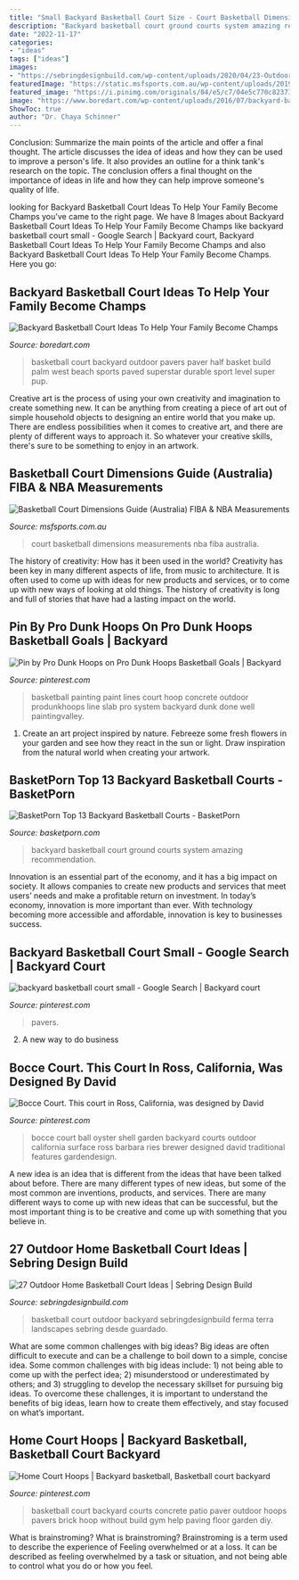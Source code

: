 ```yaml
---
title: "Small Backyard Basketball Court Size - Court Basketball Dimensions Measurements Nba Fiba Australia"
description: "Backyard basketball court ground courts system amazing recommendation"
date: "2022-11-17"
categories:
- "ideas"
tags: ["ideas"]
images:
- "https://sebringdesignbuild.com/wp-content/uploads/2020/04/23-Outdoor-Home-Basketball-Courts-Ideas-4.jpg?x61781"
featuredImage: "https://static.msfsports.com.au/wp-content/uploads/2019/10/court-measurements.png"
featured_image: "https://i.pinimg.com/originals/04/e5/c7/04e5c770c82373ac477522076fc69917.jpg"
image: "https://www.boredart.com/wp-content/uploads/2016/07/backyard-basketball-court-ideas-16.jpg"
ShowToc: true
author: "Dr. Chaya Schinner"
---
```



Conclusion: Summarize the main points of the article and offer a final thought.
The article discusses the idea of ideas and how they can be used to improve a person's life. It also provides an outline for a think tank's research on the topic. The conclusion offers a final thought on the importance of ideas in life and how they can help improve someone's quality of life.

	

		
looking for Backyard Basketball Court Ideas To Help Your Family Become Champs you've came to the right page. We have 8 Images about Backyard Basketball Court Ideas To Help Your Family Become Champs like backyard basketball court small - Google Search | Backyard court, Backyard Basketball Court Ideas To Help Your Family Become Champs and also Backyard Basketball Court Ideas To Help Your Family Become Champs. Here you go:
		
    
## Backyard Basketball Court Ideas To Help Your Family Become Champs

<img loading=lazy src="https://www.boredart.com/wp-content/uploads/2016/07/backyard-basketball-court-ideas-16.jpg" onerror="this.onerror=null;this.src='https://tse1.mm.bing.net/th?id=OIP.RzzMK6mRseU21PqapDnZXQHaJ3&amp;pid=15.1';" alt="Backyard Basketball Court Ideas To Help Your Family Become Champs">

_Source: boredart.com_

>basketball court backyard outdoor pavers paver half basket build palm west beach sports paved superstar durable sport level super pup. 

	

Creative art is the process of using your own creativity and imagination to create something new. It can be anything from creating a piece of art out of simple household objects to designing an entire world that you make up. There are endless possibilities when it comes to creative art, and there are plenty of different ways to approach it. So whatever your creative skills, there's sure to be something to enjoy in an artwork.

    
## Basketball Court Dimensions Guide (Australia) FIBA &amp; NBA Measurements

<img loading=lazy src="https://static.msfsports.com.au/wp-content/uploads/2019/10/court-measurements.png" onerror="this.onerror=null;this.src='https://tse3.mm.bing.net/th?id=OIP.wTECDyMfyZ3qjDx-pnPVpgHaDq&amp;pid=15.1';" alt="Basketball Court Dimensions Guide (Australia) FIBA &amp; NBA Measurements">

_Source: msfsports.com.au_

>court basketball dimensions measurements nba fiba australia. 

	

The history of creativity: How has it been used in the world?
Creativity has been key in many different aspects of life, from music to architecture. It is often used to come up with ideas for new products and services, or to come up with new ways of looking at old things. The history of creativity is long and full of stories that have had a lasting impact on the world.

    
## Pin By Pro Dunk Hoops On Pro Dunk Hoops Basketball Goals | Backyard

<img loading=lazy src="https://i.pinimg.com/originals/72/78/2b/72782b67583380265b65cb3b3409f75c.jpg" onerror="this.onerror=null;this.src='https://tse1.mm.bing.net/th?id=OIP.zE-0DvBTZfC5UQUvlmBxMQHaE8&amp;pid=15.1';" alt="Pin by Pro Dunk Hoops on Pro Dunk Hoops Basketball Goals | Backyard">

_Source: pinterest.com_

>basketball painting paint lines court hoop concrete outdoor produnkhoops line slab pro system backyard dunk done well paintingvalley. 

	

1. Create an art project inspired by nature. Febreeze some fresh flowers in your garden and see how they react in the sun or light. Draw inspiration from the natural world when creating your artwork.

    
## BasketPorn Top 13 Backyard Basketball Courts - BasketPorn

<img loading=lazy src="http://basketporn.com/wp-content/uploads/2014/06/Amazing-Backyard-Court.jpg" onerror="this.onerror=null;this.src='https://tse1.mm.bing.net/th?id=OIP.5f_uKxlwtKHU9WXrdGb3JQHaFJ&amp;pid=15.1';" alt="BasketPorn Top 13 Backyard Basketball Courts - BasketPorn">

_Source: basketporn.com_

>backyard basketball court ground courts system amazing recommendation. 

	

Innovation is an essential part of the economy, and it has a big impact on society. It allows companies to create new products and services that meet users’ needs and make a profitable return on investment. In today’s economy, innovation is more important than ever. With technology becoming more accessible and affordable, innovation is key to businesses success.

    
## Backyard Basketball Court Small - Google Search | Backyard Court

<img loading=lazy src="https://i.pinimg.com/736x/5a/c8/17/5ac8171301644bf0b4493bbc724450ec.jpg" onerror="this.onerror=null;this.src='https://tse3.mm.bing.net/th?id=OIP.ui4GXbUSI5N7a1BV3MakPwHaEt&amp;pid=15.1';" alt="backyard basketball court small - Google Search | Backyard court">

_Source: pinterest.com_

>pavers. 

	

2. A new way to do business 

    
## Bocce Court. This Court In Ross, California, Was Designed By David

<img loading=lazy src="https://i.pinimg.com/originals/04/e5/c7/04e5c770c82373ac477522076fc69917.jpg" onerror="this.onerror=null;this.src='https://tse3.mm.bing.net/th?id=OIP.ElqUm5ok-RR-2x0KOvwc1gHaE8&amp;pid=15.1';" alt="Bocce Court. This court in Ross, California, was designed by David">

_Source: pinterest.com_

>bocce court ball oyster shell garden backyard courts outdoor california surface ross barbara ries brewer designed david traditional features gardendesign. 

	

A new idea is an idea that is different from the ideas that have been talked about before. There are many different types of new ideas, but some of the most common are inventions, products, and services. There are many different ways to come up with new ideas that can be successful, but the most important thing is to be creative and come up with something that you believe in.

    
## 27 Outdoor Home Basketball Court Ideas | Sebring Design Build

<img loading=lazy src="https://sebringdesignbuild.com/wp-content/uploads/2020/04/23-Outdoor-Home-Basketball-Courts-Ideas-4.jpg?x61781" onerror="this.onerror=null;this.src='https://tse4.mm.bing.net/th?id=OIP.fP5NITQhf5Kkc2vYyhh4TwAAAA&amp;pid=15.1';" alt="27 Outdoor Home Basketball Court Ideas | Sebring Design Build">

_Source: sebringdesignbuild.com_

>basketball court outdoor backyard sebringdesignbuild ferma terra landscapes sebring desde guardado. 

	

What are some common challenges with big ideas?
Big ideas are often difficult to execute and can be a challenge to boil down to a simple, concise idea. Some common challenges with big ideas include: 1) not being able to come up with the perfect idea; 2) misunderstood or underestimated by others; and 3) struggling to develop the necessary skillset for pursuing big ideas. To overcome these challenges, it is important to understand the benefits of big ideas, learn how to create them effectively, and stay focused on what’s important.

    
## Home Court Hoops | Backyard Basketball, Basketball Court Backyard

<img loading=lazy src="https://i.pinimg.com/736x/45/25/72/4525729ee17d260c0c9872d28298045e--backyard-basketball-court-backyard-sport-court.jpg" onerror="this.onerror=null;this.src='https://tse4.mm.bing.net/th?id=OIP.CNjQqgIaYstOySU-cPV6SwHaJ6&amp;pid=15.1';" alt="Home Court Hoops | Backyard basketball, Basketball court backyard">

_Source: pinterest.com_

>basketball court backyard courts concrete patio paver outdoor hoops pavers brick hoop without build gym help paving floor garden diy. 

	

What is brainstroming?
What is brainstroming? Brainstroming is a term used to describe the experience of Feeling overwhelmed or at a loss. It can be described as feeling overwhelmed by a task or situation, and not being able to control what you do or how you feel.

